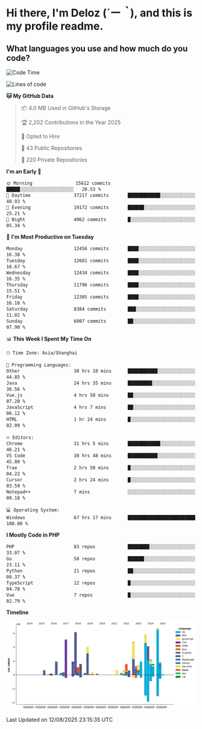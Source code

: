 # **Hi there, I'm Deloz (*´ー｀*), and this is my profile readme.**

## **What languages you use and how much do you code?**

<!--START_SECTION:waka-->
![Code Time](http://img.shields.io/badge/Code%20Time-7%2C126%20hrs%2027%20mins-blue)

![Lines of code](https://img.shields.io/badge/From%20Hello%20World%20I%27ve%20Written-59.8%20million%20lines%20of%20code-blue)

**🐱 My GitHub Data** 

> 📦 4.0 MB Used in GitHub's Storage 
 > 
> 🏆 2,202 Contributions in the Year 2025
 > 
> 💼 Opted to Hire
 > 
> 📜 43 Public Repositories 
 > 
> 🔑 220 Private Repositories 
 > 
**I'm an Early 🐤** 

```text
🌞 Morning                15612 commits       █████░░░░░░░░░░░░░░░░░░░░   20.53 % 
🌆 Daytime                37217 commits       ████████████░░░░░░░░░░░░░   48.93 % 
🌃 Evening                19172 commits       ██████░░░░░░░░░░░░░░░░░░░   25.21 % 
🌙 Night                  4062 commits        █░░░░░░░░░░░░░░░░░░░░░░░░   05.34 % 
```
📅 **I'm Most Productive on Tuesday** 

```text
Monday                   12456 commits       ████░░░░░░░░░░░░░░░░░░░░░   16.38 % 
Tuesday                  12681 commits       ████░░░░░░░░░░░░░░░░░░░░░   16.67 % 
Wednesday                12434 commits       ████░░░░░░░░░░░░░░░░░░░░░   16.35 % 
Thursday                 11796 commits       ████░░░░░░░░░░░░░░░░░░░░░   15.51 % 
Friday                   12305 commits       ████░░░░░░░░░░░░░░░░░░░░░   16.18 % 
Saturday                 8384 commits        ███░░░░░░░░░░░░░░░░░░░░░░   11.02 % 
Sunday                   6007 commits        ██░░░░░░░░░░░░░░░░░░░░░░░   07.90 % 
```


📊 **This Week I Spent My Time On** 

```text
🕑︎ Time Zone: Asia/Shanghai

💬 Programming Languages: 
Other                    30 hrs 10 mins      ███████████░░░░░░░░░░░░░░   44.85 % 
Java                     24 hrs 35 mins      █████████░░░░░░░░░░░░░░░░   36.56 % 
Vue.js                   4 hrs 50 mins       ██░░░░░░░░░░░░░░░░░░░░░░░   07.20 % 
JavaScript               4 hrs 7 mins        ██░░░░░░░░░░░░░░░░░░░░░░░   06.12 % 
HTML                     1 hr 24 mins        █░░░░░░░░░░░░░░░░░░░░░░░░   02.09 % 

🔥 Editors: 
Chrome                   31 hrs 5 mins       ████████████░░░░░░░░░░░░░   46.21 % 
VS Code                  30 hrs 48 mins      ███████████░░░░░░░░░░░░░░   45.80 % 
Trae                     2 hrs 50 mins       █░░░░░░░░░░░░░░░░░░░░░░░░   04.22 % 
Cursor                   2 hrs 24 mins       █░░░░░░░░░░░░░░░░░░░░░░░░   03.59 % 
Notepad++                7 mins              ░░░░░░░░░░░░░░░░░░░░░░░░░   00.18 % 

💻 Operating System: 
Windows                  67 hrs 17 mins      █████████████████████████   100.00 % 
```

**I Mostly Code in PHP** 

```text
PHP                      83 repos            ████████░░░░░░░░░░░░░░░░░   33.07 % 
Go                       58 repos            ██████░░░░░░░░░░░░░░░░░░░   23.11 % 
Python                   21 repos            ██░░░░░░░░░░░░░░░░░░░░░░░   08.37 % 
TypeScript               12 repos            █░░░░░░░░░░░░░░░░░░░░░░░░   04.78 % 
Vue                      7 repos             █░░░░░░░░░░░░░░░░░░░░░░░░   02.79 % 
```



**Timeline**

![Lines of Code chart](https://raw.githubusercontent.com/deloz/deloz/main/assets/bar_graph.png)


 Last Updated on 12/08/2025 23:15:35 UTC
<!--END_SECTION:waka-->
